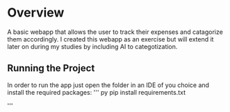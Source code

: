 # Overview
A basic webapp that allows the user to track their expenses and catagorize them accordingly. I created this webapp as an exercise but will extend it later on during my studies by including AI to categotization.

## Running the Project
In order to run the app just open the folder in an IDE of you choice and install the required packages:
''' py
pip install requirements.txt

'''


